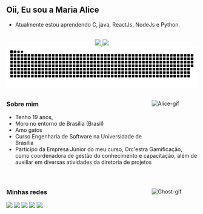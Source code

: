 ## Oii, Eu sou a Maria Alice

- Atualmente estou aprendendo C, java, ReactJs, NodeJs e Python.

<br>

<div align="center">
  <a href="https://github.com/Maliz30">
  
</div>

<div align="center">
  <a href="https://github.com/anuraghazra/github-readme-stats">
      <img  height="170em" src="https://github-readme-stats.vercel.app/api?username=Maliz30&show_icons=true&rank_icon=github&theme=midnight-purple&include_all_commits=true&count_private=true"/>
  </a>
  <a href="https://github.com/anuraghazra/github-readme-stats">
    <img height="170em" src="https://github-readme-stats.vercel.app/api/top-langs/?username=Maliz30&layout=compact&langs_count=10&theme=midnight-purple&hide=html"/>
  </a>
 </div>

<picture>
<!--     <source media="(prefers-color-scheme: dark)" srcset="https://github.com/Maliz30/Maliz30/blob/output/github-contribution-grid-snake-dark.svg">
    <source media="(prefers-color-scheme: light)" srcset="https://github.com/Maliz30/Maliz30/blob/output/github-contribution-grid-snake.svg"> -->
      <source media="(prefers-color-scheme: dark)" srcset="https://raw.githubusercontent.com/Maliz30/Maliz30/output/github-contribution-grid-snake-dark.svg">
    <source media="(prefers-color-scheme: light)" srcset="https://raw.githubusercontent.com/Maliz30/Maliz30/output/github-contribution-grid-snake.svg">
    <img alt="github contribution grid snake animation" src="https://raw.githubusercontent.com/Maliz30/Maliz30/output/github-contribution-grid-snake.svg">
  </picture>
<!--  ![Snake animation](https://github.com/Maliz30/Maliz30/blob/main/assets/github-contribution-grid-snake.svg) -->
  
  ##
<div>
  <img align= "right" height="120" width="120" alt="Alice-gif" src="https://user-images.githubusercontent.com/105389239/175746813-5e790a2a-6293-45a6-8463-e690cddb9eb7.gif">
  <h3 align= "left"> Sobre mim </h3>
    
  - Tenho 19 anos, 
  - Moro no entorno de Brasília (Brasil)
  - Amo gatos
  - Curso Engenharia de Software na Universidade de Brasília
  - Participo da Empresa Júnior do meu curso, Orc'estra Gamificação, como coordenadora de gestão do conhecimento e capacitação, além de auxiliar em diversas atividades da diretoria de projetos

  
  <br>  
</div>

 ##  
<div style="display: inline_block"> 
  <img align="right" width="120" alt="Ghost-gif" src="https://38.media.tumblr.com/d30fe069cc48e11eeb31ae08293a159e/tumblr_nbtdxg9d6n1szf0nzo1_250.gif">
  
  <h3 align= "left"> Minhas redes</h3>
  <a href="https://www.linkedin.com/in/maria-alice-silva-1074411b9/" target="_blank"><img src="https://img.shields.io/badge/LinkedIn-0077B5?style=for-the-badge&logo=linkedin&logoColor=white" target="_blank"></a> 
  <a href = "mailto:marialice3003@gmail.com"><img src="https://img.shields.io/badge/-Gmail-%23333?style=for-the-badge&logo=gmail&logoColor=white" target="_blank"></a>  
  <a href="https://codepen.io/alice30/pens/showcase"><img src="https://img.shields.io/badge/Codepen-000000?style=for-the-badge&logo=codepen&logoColor=white0" target="_blank"></a>
  <a href="https://www.instagram.com/m4ri_alice/" target="_blank"><img src="https://img.shields.io/badge/-Instagram-%23E4405F?style=for-the-badge&logo=instagram&logoColor=white" target="_blank"></a>
  <a href="https://www.twitch.tv/eu_alice3" target="_blank"><img src="https://img.shields.io/badge/Twitch-9146FF?style=for-the-badge&logo=twitch&logoColor=white" target="_blank"></a>
</div>
  






<!--

### Hi there 👋
**Maliz30/Maliz30** is a ✨ _special_ ✨ repository because its `README.md` (this file) appears on your GitHub profile.

Here are some ideas to get you started:

- 🔭 I’m currently working on ...
- 🌱 I’m currently learning ...
- 👯 I’m looking to collaborate on ...
- 🤔 I’m looking for help with ...
- 💬 Ask me about ...
- 📫 How to reach me: ...
- 😄 Pronouns: ...
- ⚡ Fun fact: ...
-->
